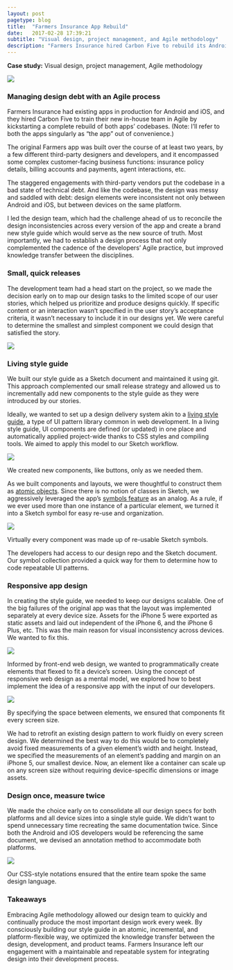```yaml
---
layout: post
pagetype: blog
title:  "Farmers Insurance App Rebuild"
date:   2017-02-28 17:39:21
subtitle: "Visual design, project management, and Agile methodology"
description: "Farmers Insurance hired Carbon Five to rebuild its Android and iOS apps, and to use the opportunity to train their new in-house team in Agile development. I led the design team in tackling significant design debt and creating a brand new style guide."
---
```


<p class="subtitle"><strong>Case study:</strong> Visual design, project management, Agile methodology</p>

<img src="/images/farmers-app.png" />

<h3>Managing design debt with an Agile process</h3>

Farmers Insurance had existing apps in production for Android and iOS, and they hired Carbon Five to train their new in-house team in Agile by kickstarting a complete rebuild of both apps’ codebases. (Note: I’ll refer to both the apps singularly as “the app” out of convenience.)

The original Farmers app was built over the course of at least two years, by a few different third-party designers and developers, and it encompassed some complex customer-facing business functions: insurance policy details, billing accounts and payments, agent interactions, etc.

The staggered engagements with third-party vendors put the codebase in a bad state of technical debt. And like the codebase, the design was messy and saddled with debt: design elements were inconsistent not only between Android and iOS, but between devices on the same platform.

I led the design team, which had the challenge ahead of us to reconcile the design inconsistencies across every version of the app and create a brand new style guide which would serve as the new source of truth. Most importantly, we had to establish a design process that not only complemented the cadence of the developers’ Agile practice, but improved knowledge transfer between the disciplines.

<h3>Small, quick releases</h3>

The development team had a head start on the project, so we made the decision early on to map our design tasks to the limited scope of our user stories, which helped us prioritize and produce designs quickly. If specific content or an interaction wasn’t specified in the user story’s acceptance criteria, it wasn’t necessary to include it in our designs yet. We were careful to determine the smallest and simplest component we could design that satisfied the story.

<img class="" src="/images/farmers-small-releases.png" />

<h3>Living style guide</h3>

We built our style guide as a Sketch document and maintained it using git. This approach complemented our small release strategy and allowed us to incrementally add new components to the style guide as they were introduced by our stories.

Ideally, we wanted to set up a design delivery system akin to a [living style guide][livingstyleguide], a type of UI pattern library common in web development. In a living style guide, UI components are defined (or updated) in one place and automatically applied project-wide thanks to CSS styles and compiling tools. We aimed to apply this model to our Sketch workflow.

<img class="large" src="/images/farmers-styleguide.png" />
<p class="caption">We created new components, like buttons, only as we needed them.</p>

As we built components and layouts, we were thoughtful to construct them as [atomic objects][atomic]. Since there is no notion of classes in Sketch, we aggressively leveraged the app’s [symbols feature][symbols] as an analog. As a rule, if we ever used more than one instance of a particular element, we turned it into a Sketch symbol for easy re-use and organization.

<img class="" src="/images/farmers-symbols.png" />
<p class="caption">Virtually every component was made up of re-usable Sketch symbols.</p>

The developers had access to our design repo and the Sketch document. Our symbol collection provided a quick way for them to determine how to code repeatable UI patterns.

<h3>Responsive app design</h3>

In creating the style guide, we needed to keep our designs scalable. One of the big failures of the original app was that the layout was implemented separately at every device size. Assets for the iPhone 5 were exported as static assets and laid out independent of the iPhone 6, and the iPhone 6 Plus, etc. This was the main reason for visual inconsistency across devices. We wanted to fix this.

<img class="" src="/images/farmers-responsive.png" />

Informed by front-end web design, we wanted to programmatically create elements that flexed to fit a device’s screen. Using the concept of responsive web design as a mental model, we explored how to best implement the idea of a responsive app with the input of our developers.

<img class="" src="/images/farmers-spacing.png" />
<p class="caption">By specifying the space between elements, we ensured that components fit every screen size.</p>

We had to retrofit an existing design pattern to work fluidly on every screen design. We determined the best way to do this would be to completely avoid fixed measurements of a given element’s width and height. Instead, we specified the measurements of an element’s padding and margin on an iPhone 5, our smallest device. Now, an element like a container can scale up on any screen size without requiring device-specific dimensions or image assets.

<h3>Design once, measure twice</h3>

We made the choice early on to consolidate all our design specs for both platforms and all device sizes into a single style guide. We didn’t want to spend unnecessary time recreating the same documentation twice. Since both the Android and iOS developers would be referencing the same document, we devised an annotation method to accommodate both platforms.

<img class="" src="/images/farmers-notation.png" />
<p class="caption">Our CSS-style notations ensured that the entire team spoke the same design language.</p>

<h3>Takeaways</h3>

Embracing Agile methodology allowed our design team to quickly and continually produce the most important design work every week. By consciously building our style guide in an atomic, incremental, and platform-flexible way, we optimized the knowledge transfer between the design, development, and product teams. Farmers Insurance left our engagement with a maintainable and repeatable system for integrating design into their development process.

[livingstyleguide]: https://www.smashingmagazine.com/2015/04/an-in-depth-overview-of-living-style-guide-tools/
[atomic]: http://bradfrost.com/blog/post/atomic-web-design/
[symbols]: https://www.sketchapp.com/learn/documentation/07-symbols/
